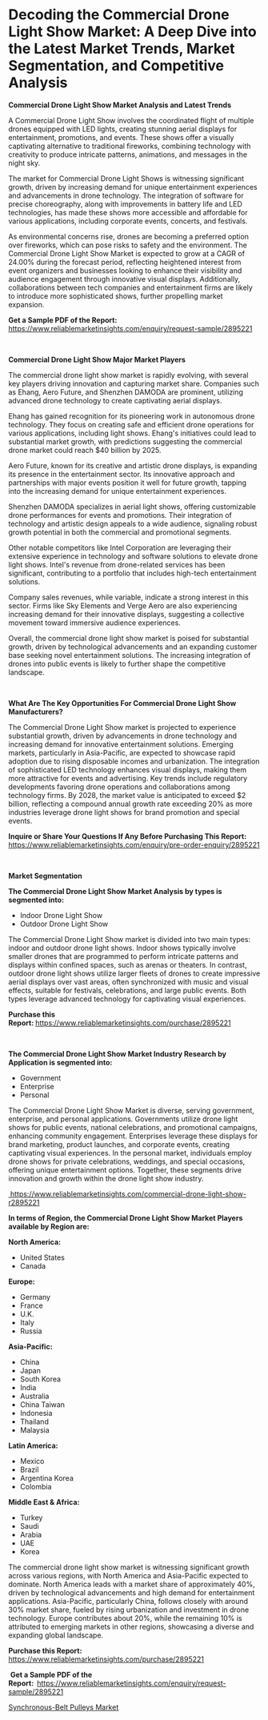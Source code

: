 <p><h1>Decoding the Commercial Drone Light Show Market: A Deep Dive into the Latest Market Trends, Market Segmentation, and Competitive Analysis</h1></p><p><strong>Commercial Drone Light Show Market Analysis and Latest Trends</strong></p>
<p><p>A Commercial Drone Light Show involves the coordinated flight of multiple drones equipped with LED lights, creating stunning aerial displays for entertainment, promotions, and events. These shows offer a visually captivating alternative to traditional fireworks, combining technology with creativity to produce intricate patterns, animations, and messages in the night sky. </p><p>The market for Commercial Drone Light Shows is witnessing significant growth, driven by increasing demand for unique entertainment experiences and advancements in drone technology. The integration of software for precise choreography, along with improvements in battery life and LED technologies, has made these shows more accessible and affordable for various applications, including corporate events, concerts, and festivals. </p><p>As environmental concerns rise, drones are becoming a preferred option over fireworks, which can pose risks to safety and the environment. The Commercial Drone Light Show Market is expected to grow at a CAGR of 24.00% during the forecast period, reflecting heightened interest from event organizers and businesses looking to enhance their visibility and audience engagement through innovative visual displays. Additionally, collaborations between tech companies and entertainment firms are likely to introduce more sophisticated shows, further propelling market expansion.</p></p>
<p><strong>Get a Sample PDF of the Report:&nbsp;</strong> <a href="https://www.reliablemarketinsights.com/enquiry/request-sample/2895221?utm_campaign=3186&utm_medium=2&utm_source=Github&utm_content=ia&utm_term=15032025&utm_id=commercial-drone-light-show">https://www.reliablemarketinsights.com/enquiry/request-sample/2895221</a></p>
<p>&nbsp;</p>
<p><strong>Commercial Drone Light Show Major Market Players</strong></p>
<p><p>The commercial drone light show market is rapidly evolving, with several key players driving innovation and capturing market share. Companies such as Ehang, Aero Future, and Shenzhen DAMODA are prominent, utilizing advanced drone technology to create captivating aerial displays.</p><p>Ehang has gained recognition for its pioneering work in autonomous drone technology. They focus on creating safe and efficient drone operations for various applications, including light shows. Ehang's initiatives could lead to substantial market growth, with predictions suggesting the commercial drone market could reach $40 billion by 2025.</p><p>Aero Future, known for its creative and artistic drone displays, is expanding its presence in the entertainment sector. Its innovative approach and partnerships with major events position it well for future growth, tapping into the increasing demand for unique entertainment experiences.</p><p>Shenzhen DAMODA specializes in aerial light shows, offering customizable drone performances for events and promotions. Their integration of technology and artistic design appeals to a wide audience, signaling robust growth potential in both the commercial and promotional segments.</p><p>Other notable competitors like Intel Corporation are leveraging their extensive experience in technology and software solutions to elevate drone light shows. Intel's revenue from drone-related services has been significant, contributing to a portfolio that includes high-tech entertainment solutions.</p><p>Company sales revenues, while variable, indicate a strong interest in this sector. Firms like Sky Elements and Verge Aero are also experiencing increasing demand for their innovative displays, suggesting a collective movement toward immersive audience experiences.</p><p>Overall, the commercial drone light show market is poised for substantial growth, driven by technological advancements and an expanding customer base seeking novel entertainment solutions. The increasing integration of drones into public events is likely to further shape the competitive landscape.</p></p>
<p>&nbsp;</p>
<p><strong>What Are The Key Opportunities For Commercial Drone Light Show Manufacturers?</strong></p>
<p><p>The Commercial Drone Light Show market is projected to experience substantial growth, driven by advancements in drone technology and increasing demand for innovative entertainment solutions. Emerging markets, particularly in Asia-Pacific, are expected to showcase rapid adoption due to rising disposable incomes and urbanization. The integration of sophisticated LED technology enhances visual displays, making them more attractive for events and advertising. Key trends include regulatory developments favoring drone operations and collaborations among technology firms. By 2028, the market value is anticipated to exceed $2 billion, reflecting a compound annual growth rate exceeding 20% as more industries leverage drone light shows for brand promotion and special events.</p></p>
<p><strong>Inquire or Share Your Questions If Any Before Purchasing This Report:</strong> <a href="https://www.reliablemarketinsights.com/enquiry/pre-order-enquiry/2895221?utm_campaign=3186&utm_medium=2&utm_source=Github&utm_content=ia&utm_term=15032025&utm_id=commercial-drone-light-show">https://www.reliablemarketinsights.com/enquiry/pre-order-enquiry/2895221</a></p>
<p>&nbsp;</p>
<p><strong>Market Segmentation</strong></p>
<p><strong>The Commercial Drone Light Show Market Analysis by types is segmented into:</strong></p>
<p><ul><li>Indoor Drone Light Show</li><li>Outdoor Drone Light Show</li></ul></p>
<p><p>The Commercial Drone Light Show market is divided into two main types: indoor and outdoor drone light shows. Indoor shows typically involve smaller drones that are programmed to perform intricate patterns and displays within confined spaces, such as arenas or theaters. In contrast, outdoor drone light shows utilize larger fleets of drones to create impressive aerial displays over vast areas, often synchronized with music and visual effects, suitable for festivals, celebrations, and large public events. Both types leverage advanced technology for captivating visual experiences.</p></p>
<p><strong>Purchase this Report:&nbsp;</strong><a href="https://www.reliablemarketinsights.com/purchase/2895221?utm_campaign=3186&utm_medium=2&utm_source=Github&utm_content=ia&utm_term=15032025&utm_id=commercial-drone-light-show">https://www.reliablemarketinsights.com/purchase/2895221</a></p>
<p>&nbsp;</p>
<p><strong>The Commercial Drone Light Show Market Industry Research by Application is segmented into:</strong></p>
<p><ul><li>Government</li><li>Enterprise</li><li>Personal</li></ul></p>
<p><p>The Commercial Drone Light Show Market is diverse, serving government, enterprise, and personal applications. Governments utilize drone light shows for public events, national celebrations, and promotional campaigns, enhancing community engagement. Enterprises leverage these displays for brand marketing, product launches, and corporate events, creating captivating visual experiences. In the personal market, individuals employ drone shows for private celebrations, weddings, and special occasions, offering unique entertainment options. Together, these segments drive innovation and growth within the drone light show industry.</p></p>
<p><a href="https://www.reliablemarketinsights.com/commercial-drone-light-show-r2895221?utm_campaign=3186&utm_medium=2&utm_source=Github&utm_content=ia&utm_term=15032025&utm_id=commercial-drone-light-show">&nbsp;https://www.reliablemarketinsights.com/commercial-drone-light-show-r2895221</a></p>
<p><strong>In terms of Region, the Commercial Drone Light Show Market Players available by Region are:</strong></p>
<p>
    <p> <strong> North America: </strong>
        <ul>
            <li>United States</li>
            <li>Canada</li>
        </ul>
        </p> 
    <p> <strong> Europe: </strong>
        <ul>
            <li>Germany</li>
            <li>France</li>
            <li>U.K.</li>
            <li>Italy</li>
            <li>Russia</li>
        </ul>
        </p> 
    <p> <strong> Asia-Pacific: </strong>
        <ul>
            <li>China</li>
            <li>Japan</li>
            <li>South Korea</li>
            <li>India</li>
            <li>Australia</li>
            <li>China Taiwan</li>
            <li>Indonesia</li>
            <li>Thailand</li>
            <li>Malaysia</li>
        </ul>
        </p> 
    <p> <strong> Latin America: </strong>
        <ul>
            <li>Mexico</li>
            <li>Brazil</li>
            <li>Argentina Korea</li>
            <li>Colombia</li>
        </ul>
        </p> 
    <p> <strong> Middle East & Africa: </strong>
        <ul>
            <li>Turkey</li>
            <li>Saudi</li>
            <li>Arabia</li>
            <li>UAE</li>
            <li>Korea</li>
        </ul>
    </p>
    </p>
<p><p>The commercial drone light show market is witnessing significant growth across various regions, with North America and Asia-Pacific expected to dominate. North America leads with a market share of approximately 40%, driven by technological advancements and high demand for entertainment applications. Asia-Pacific, particularly China, follows closely with around 30% market share, fueled by rising urbanization and investment in drone technology. Europe contributes about 20%, while the remaining 10% is attributed to emerging markets in other regions, showcasing a diverse and expanding global landscape.</p></p>
<p><strong>Purchase this Report: </strong><a href="https://www.reliablemarketinsights.com/purchase/2895221?utm_campaign=3186&utm_medium=2&utm_source=Github&utm_content=ia&utm_term=15032025&utm_id=commercial-drone-light-show">https://www.reliablemarketinsights.com/purchase/2895221</a></p>
<p>&nbsp;<strong>Get a Sample PDF of the Report:&nbsp;&nbsp;</strong><a href="https://www.reliablemarketinsights.com/enquiry/request-sample/2895221?utm_campaign=3186&utm_medium=2&utm_source=Github&utm_content=ia&utm_term=15032025&utm_id=commercial-drone-light-show">https://www.reliablemarketinsights.com/enquiry/request-sample/2895221</a></p>
<p><strong></strong></p>
<p><p><a href="https://github.com/rrosasdaunas/Market-Research-Report-List-1/blob/main/synchronous-belt-pulleys-market.md?utm_campaign=3186&utm_medium=2&utm_source=Github&utm_content=ia&utm_term=15032025&utm_id=commercial-drone-light-show">Synchronous-Belt Pulleys Market</a></p></p>